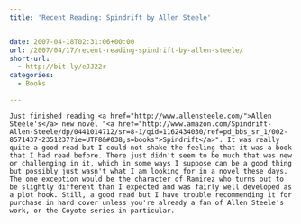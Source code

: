 ```yaml
---
title: 'Recent Reading: Spindrift by Allen Steele'


date: 2007-04-18T02:31:06+00:00
url: /2007/04/17/recent-reading-spindrift-by-allen-steele/
short-url:
  - http://bit.ly/eJJ22r
categories:
  - Books

---
```

<div class='microid-mailto+http:sha1:d0332d242ef48329123693dbf1af8ffe6251323e'>
  
    Just finished reading <a href="http://www.allensteele.com/">Allen Steele's</a> new novel "<a href="http://www.amazon.com/Spindrift-Allen-Steele/dp/0441014712/sr=8-1/qid=1162434030/ref=pd_bbs_sr_1/002-8571437-2351237?ie=UTF8&#038;s=books">Spindrift</a>". It was really quite a good read but I could not shake the feeling that it was a book that I had read before. There just didn't seem to be much that was new or challenging in it, which in some ways I suppose can be a good thing but possibly just wasn't what I am looking for in a novel these days. The one exception would be the character of Ramirez who turns out to be slightly different than I expected and was fairly well developed as a plot hook. Still, a good read but I have trouble recommending it for purchase in hard cover unless you're already a fan of Allen Steele's work, or the Coyote series in particular.
  
